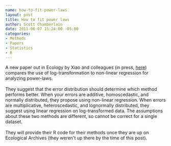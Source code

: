 ```yaml
--- 
name: how-to-fit-power-laws
layout: post
title: How to fit power laws
author: Scott Chamberlain
date: 2011-06-07 15:24:00 -05:00
categories: 
- Methods
- Papers
- Statistics
- R
---
```

A new paper out in Ecology by Xiao and colleagues (in press, <a href="http://www.esajournals.org/doi/abs/10.1890/11-0538.1">here</a>) compares the use of log-transformation to non-linear regression for analyzing power-laws.<br /><br />They suggest that the error distribution should determine which method performs better. When your errors are additive, homoscedastic, and normally distributed, they propose using non-linear regression. When errors are multiplicative, heteroscedastic, and lognormally distributed, they suggest using linear regression on log-transformed data. The assumptions about these two methods are different, so cannot be correct for a single dataset.<br /><br />They will provide their R code for their methods once they are up on Ecological Archives (they weren't up there by the time of this post).
